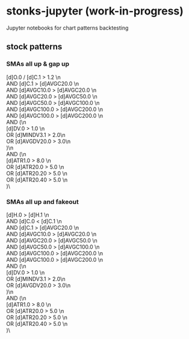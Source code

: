# stonks-jupyter (work-in-progress)
Jupyter notebooks for chart patterns backtesting


## stock patterns

### SMAs all up & gap up
[d]O.0 / [d]C.1 > 1.2 \n\
AND [d]C.1 > [d]AVGC20.0 \n\
AND [d]AVGC10.0 > [d]AVGC20.0 \n\
AND [d]AVGC20.0 > [d]AVGC50.0 \n\
AND [d]AVGC50.0 > [d]AVGC100.0 \n\
AND [d]AVGC100.0 > [d]AVGC200.0 \n\
AND [d]AVGC100.0 > [d]AVGC200.0 \n\
AND (\n\
    [d]DV.0 > 1.0 \n\
    OR [d]MINDV3.1 > 2.0\n\
    OR [d]AVGDV20.0 > 3.0\n\
)\n\
AND (\n\
    [d]ATR1.0 > 8.0 \n\
    OR [d]ATR20.0 > 5.0 \n\
    OR [d]ATR20.20 > 5.0 \n\
    OR [d]ATR20.40 > 5.0 \n\
)\

### SMAs all up and fakeout
[d]H.0 > [d]H.1 \n\
AND [d]C.0 < [d]C.1 \n\
AND [d]C.1 > [d]AVGC20.0 \n\
AND [d]AVGC10.0 > [d]AVGC20.0 \n\
AND [d]AVGC20.0 > [d]AVGC50.0 \n\
AND [d]AVGC50.0 > [d]AVGC100.0 \n\
AND [d]AVGC100.0 > [d]AVGC200.0 \n\
AND [d]AVGC100.0 > [d]AVGC200.0 \n\
AND (\n\
    [d]DV.0 > 1.0 \n\
    OR [d]MINDV3.1 > 2.0\n\
    OR [d]AVGDV20.0 > 3.0\n\
)\n\
AND (\n\
    [d]ATR1.0 > 8.0 \n\
    OR [d]ATR20.0 > 5.0 \n\
    OR [d]ATR20.20 > 5.0 \n\
    OR [d]ATR20.40 > 5.0 \n\
)\
